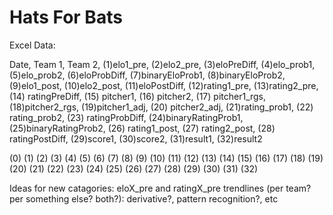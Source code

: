 # Hats For Bats

Excel Data:

Date, Team 1, Team 2, (1)elo1_pre, (2)elo2_pre, (3)eloPreDiff, (4)elo_prob1, (5)elo_prob2, (6)eloProbDiff, (7)binaryEloProb1, (8)binaryEloProb2, (9)elo1_post, (10)elo2_post, (11)eloPostDiff, (12)rating1_pre, (13)rating2_pre, (14) ratingPreDiff, (15) pitcher1, (16) pitcher2, (17) pitcher1_rgs, (18)pitcher2_rgs, (19)pitcher1_adj, (20) pitcher2_adj, (21)rating_prob1, (22) rating_prob2, (23) ratingProbDiff, (24)binaryRatingProb1, (25)binaryRatingProb2, (26) rating1_post, (27) rating2_post, (28) ratingPostDiff, (29)score1, (30)score2, (31)result1, (32)result2 

 (0)
 (1)
 (2)
 (3)
 (4)
 (5)
 (6)
 (7)
 (8)
 (9)
(10)
(11)
(12)
(13)
(14)
(15)
(16)
(17)
(18)
(19)
(20)
(21)
(22)
(23)
(24)
(25)
(26)
(27)
(28)
(29)
(30)
(31)
(32)

Ideas for new catagories:
eloX_pre and ratingX_pre trendlines (per team? per something else? both?): derivative?, pattern recognition?, etc
